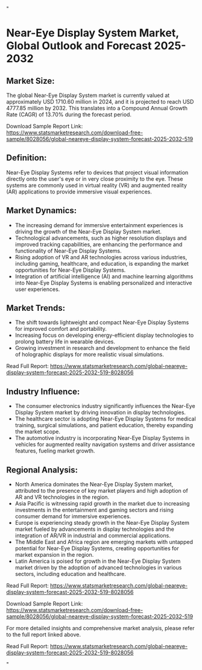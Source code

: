 "<!DOCTYPE html>
<html lang=""en"">
<head>
<meta charset=""UTF-8"">
<meta name=""viewport"" content=""width=device-width, initial-scale=1.0"">
<title>Near-Eye Display System Market, Global Outlook and Forecast 2025-2032</title>
</head>
<body>
<h1>Near-Eye Display System Market, Global Outlook and Forecast 2025-2032</h1>

<h2>Market Size:</h2>
<p>The global Near-Eye Display System market is currently valued at approximately USD 1710.60 million in 2024, and it is projected to reach USD 4777.85 million by 2032. This translates into a Compound Annual Growth Rate (CAGR) of 13.70% during the forecast period.</p>
<p>Download Sample Report Link: <a href='https://www.statsmarketresearch.com/download-free-sample/8028056/global-neareye-display-system-forecast-2025-2032-519'>https://www.statsmarketresearch.com/download-free-sample/8028056/global-neareye-display-system-forecast-2025-2032-519</a></p>

<h2>Definition:</h2>
<p>Near-Eye Display Systems refer to devices that project visual information directly onto the user's eye or in very close proximity to the eye. These systems are commonly used in virtual reality (VR) and augmented reality (AR) applications to provide immersive visual experiences.</p>

<h2>Market Dynamics:</h2>
<ul>
<li>The increasing demand for immersive entertainment experiences is driving the growth of the Near-Eye Display System market.</li>
<li>Technological advancements, such as higher resolution displays and improved tracking capabilities, are enhancing the performance and functionality of Near-Eye Display Systems.</li>
<li>Rising adoption of VR and AR technologies across various industries, including gaming, healthcare, and education, is expanding the market opportunities for Near-Eye Display Systems.</li>
<li>Integration of artificial intelligence (AI) and machine learning algorithms into Near-Eye Display Systems is enabling personalized and interactive user experiences.</li>
</ul>

<h2>Market Trends:</h2>
<ul>
<li>The shift towards lightweight and compact Near-Eye Display Systems for improved comfort and portability.</li>
<li>Increasing focus on developing energy-efficient display technologies to prolong battery life in wearable devices.</li>
<li>Growing investment in research and development to enhance the field of holographic displays for more realistic visual simulations.</li>
</ul>
<p>Read Full Report: <a href='https://www.statsmarketresearch.com/global-neareye-display-system-forecast-2025-2032-519-8028056'>https://www.statsmarketresearch.com/global-neareye-display-system-forecast-2025-2032-519-8028056</a></p>

<h2>Industry Influence:</h2>
<ul>
<li>The consumer electronics industry significantly influences the Near-Eye Display System market by driving innovation in display technologies.</li>
<li>The healthcare sector is adopting Near-Eye Display Systems for medical training, surgical simulations, and patient education, thereby expanding the market scope.</li>
<li>The automotive industry is incorporating Near-Eye Display Systems in vehicles for augmented reality navigation systems and driver assistance features, fueling market growth.</li>
</ul>

<h2>Regional Analysis:</h2>
<ul>
<li>North America dominates the Near-Eye Display System market, attributed to the presence of key market players and high adoption of AR and VR technologies in the region.</li>
<li>Asia Pacific is witnessing rapid growth in the market due to increasing investments in the entertainment and gaming sectors and rising consumer demand for immersive experiences.</li>
<li>Europe is experiencing steady growth in the Near-Eye Display System market fueled by advancements in display technologies and the integration of AR/VR in industrial and commercial applications.</li>
<li>The Middle East and Africa region are emerging markets with untapped potential for Near-Eye Display Systems, creating opportunities for market expansion in the region.</li>
<li>Latin America is poised for growth in the Near-Eye Display System market driven by the adoption of advanced technologies in various sectors, including education and healthcare.</li>
</ul>
<p>Read Full Report: <a href='https://www.statsmarketresearch.com/global-neareye-display-system-forecast-2025-2032-519-8028056'>https://www.statsmarketresearch.com/global-neareye-display-system-forecast-2025-2032-519-8028056</a></p>

<p>Download Sample Report Link: <a href='https://www.statsmarketresearch.com/download-free-sample/8028056/global-neareye-display-system-forecast-2025-2032-519'>https://www.statsmarketresearch.com/download-free-sample/8028056/global-neareye-display-system-forecast-2025-2032-519</a></p>

<p>For more detailed insights and comprehensive market analysis, please refer to the full report linked above.</p>
<p>Read Full Report: <a href='https://www.statsmarketresearch.com/global-neareye-display-system-forecast-2025-2032-519-8028056'>https://www.statsmarketresearch.com/global-neareye-display-system-forecast-2025-2032-519-8028056</a></p>

</body>
</html>"
